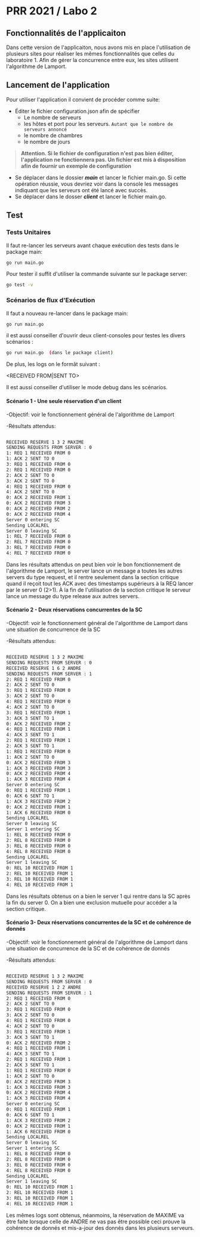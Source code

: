 # PRR 2021 / Labo 2

## Fonctionnalités de l'applicaiton
Dans cette version de l'applicaiton, nous avons mis en place l'utilisation de plusieurs sites pour réaliser les mêmes
fonctionnalités que celles du laboratoire 1. Afin de gérer la concurrence entre eux, les sites utilisent l'algorithme 
de Lamport.

## Lancement de l'application
Pour utiliser l'application il convient de procéder comme suite:

- Éditer le fichier configuration.json afin de spécifier 
  - Le nombre de serveurs
  - les hôtes et port pour les serveurs. `Autant que le nombre de serveurs annoncé`
  - le nombre de chambres
  - le nombre de jours


> **Attention. Si le fichier de configuration n'est pas bien éditer, l'application ne 
> fonctionnera pas. Un fichier est mis à disposition afin de fournir un exemple de 
> configuration**

- Se déplacer dans le dossier **_main_** et lancer le fichier main.go. Si cette opération réussie, vous devriez voir 
dans la console les messages indiquant que les serveurs ont été lancé avec succès.
- Se déplacer dans le dosser **_client_** et lancer le fichier main.go.

## Test

### Tests Unitaires

Il faut re-lancer les serveurs avant chaque exécution des tests dans le package main:
``` bash
go run main.go
```
Pour tester il suffit d'utiliser la commande suivante sur le package server:

``` bash
go test -v
```
### Scénarios de flux d'Exécution

Il faut a nouveau re-lancer dans le package main:

``` bash
go run main.go
```
il est aussi conseiller d'ouvrir deux client-consoles pour testes les divers scénarios :

``` bash
go run main.go  (dans le package client)
```

De plus, les logs on le formât suivant :

<server> <Type De Message> <Horloge de Lamport> <RECEIVED FROM|SENT TO> <server>

Il est aussi conseiller d'utiliser le mode debug dans les scénarios.

#### Scénario 1 - Une seule réservation d'un client

-Objectif: voir le fonctionnement général de l'algorithme de Lamport

-Résultats attendus:

``` bash

RECEIVED RESERVE 1 3 2 MAXIME
SENDING REQUESTS FROM SERVER : 0
1: REQ 1 RECEIVED FROM 0
1: ACK 2 SENT TO 0
3: REQ 1 RECEIVED FROM 0
2: REQ 1 RECEIVED FROM 0
2: ACK 2 SENT TO 0
3: ACK 2 SENT TO 0
4: REQ 1 RECEIVED FROM 0
4: ACK 2 SENT TO 0
0: ACK 2 RECEIVED FROM 1
0: ACK 2 RECEIVED FROM 3
0: ACK 2 RECEIVED FROM 2
0: ACK 2 RECEIVED FROM 4
Server 0 entering SC
Sending LOCALREL
Server 0 leaving SC
1: REL 7 RECEIVED FROM 0
2: REL 7 RECEIVED FROM 0
3: REL 7 RECEIVED FROM 0
4: REL 7 RECEIVED FROM 0

```

Dans les résultats attendus on peut bien voir le bon fonctionnement de l'algorithme de Lamport, le server lance un message a toutes les autres servers du type request, 
et il rentre seulement dans la section critique quand il reçoit tout les ACK avec des timestamps supérieurs à la REQ lancer par le server 0 (2>1).
À la fin de l'utilisation de la section critique le serveur lance un message du type release aux autres servers.

#### Scénario 2 - Deux réservations concurrentes de la SC

-Objectif: voir le fonctionnement général de l'algorithme de Lamport dans une situation de concurrence de la SC

-Résultats attendus:

``` bash

RECEIVED RESERVE 1 3 2 MAXIME
SENDING REQUESTS FROM SERVER : 0
RECEIVED RESERVE 1 6 2 ANDRE
SENDING REQUESTS FROM SERVER : 1
2: REQ 1 RECEIVED FROM 0
2: ACK 2 SENT TO 0
3: REQ 1 RECEIVED FROM 0
3: ACK 2 SENT TO 0
4: REQ 1 RECEIVED FROM 0
4: ACK 2 SENT TO 0
3: REQ 1 RECEIVED FROM 1
3: ACK 3 SENT TO 1
0: ACK 2 RECEIVED FROM 2
4: REQ 1 RECEIVED FROM 1
4: ACK 3 SENT TO 1
2: REQ 1 RECEIVED FROM 1
2: ACK 3 SENT TO 1
1: REQ 1 RECEIVED FROM 0
1: ACK 2 SENT TO 0
0: ACK 2 RECEIVED FROM 3
1: ACK 3 RECEIVED FROM 3
0: ACK 2 RECEIVED FROM 4
1: ACK 3 RECEIVED FROM 4
Server 0 entering SC
0: REQ 1 RECEIVED FROM 1
0: ACK 6 SENT TO 1
1: ACK 3 RECEIVED FROM 2
0: ACK 2 RECEIVED FROM 1
1: ACK 6 RECEIVED FROM 0
Sending LOCALREL
Server 0 leaving SC
Server 1 entering SC
1: REL 8 RECEIVED FROM 0
2: REL 8 RECEIVED FROM 0
3: REL 8 RECEIVED FROM 0
4: REL 8 RECEIVED FROM 0
Sending LOCALREL
Server 1 leaving SC
0: REL 10 RECEIVED FROM 1
2: REL 10 RECEIVED FROM 1
3: REL 10 RECEIVED FROM 1
4: REL 10 RECEIVED FROM 1

```

Dans les résultats obtenus on a bien le server 1 qui rentre dans la SC après la fin du server 0. 
On a bien une exclusion mutuelle pour accéder a la section critique.

#### Scénario 3- Deux réservations concurrentes de la SC et de cohérence de donnés

-Objectif: voir le fonctionnement général de l'algorithme de Lamport dans une situation de concurrence de la SC et de cohérence de donnés

-Résultats attendus:

``` bash

RECEIVED RESERVE 1 3 2 MAXIME
SENDING REQUESTS FROM SERVER : 0
RECEIVED RESERVE 1 2 2 ANDRE
SENDING REQUESTS FROM SERVER : 1
2: REQ 1 RECEIVED FROM 0
2: ACK 2 SENT TO 0
3: REQ 1 RECEIVED FROM 0
3: ACK 2 SENT TO 0
4: REQ 1 RECEIVED FROM 0
4: ACK 2 SENT TO 0
3: REQ 1 RECEIVED FROM 1
3: ACK 3 SENT TO 1
0: ACK 2 RECEIVED FROM 2
4: REQ 1 RECEIVED FROM 1
4: ACK 3 SENT TO 1
2: REQ 1 RECEIVED FROM 1
2: ACK 3 SENT TO 1
1: REQ 1 RECEIVED FROM 0
1: ACK 2 SENT TO 0
0: ACK 2 RECEIVED FROM 3
1: ACK 3 RECEIVED FROM 3
0: ACK 2 RECEIVED FROM 4
1: ACK 3 RECEIVED FROM 4
Server 0 entering SC
0: REQ 1 RECEIVED FROM 1
0: ACK 6 SENT TO 1
1: ACK 3 RECEIVED FROM 2
0: ACK 2 RECEIVED FROM 1
1: ACK 6 RECEIVED FROM 0
Sending LOCALREL
Server 0 leaving SC
Server 1 entering SC
1: REL 8 RECEIVED FROM 0
2: REL 8 RECEIVED FROM 0
3: REL 8 RECEIVED FROM 0
4: REL 8 RECEIVED FROM 0
Sending LOCALREL
Server 1 leaving SC
0: REL 10 RECEIVED FROM 1
2: REL 10 RECEIVED FROM 1
3: REL 10 RECEIVED FROM 1
4: REL 10 RECEIVED FROM 1

```
Les mêmes logs sont obtenus, néanmoins, la réservation de MAXIME va être faite lorsque celle
de ANDRE ne vas pas être possible ceci prouve la cohérence de donnés et mis-a-jour des donnés dans les plusieurs serveurs.